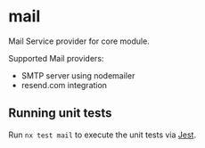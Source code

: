 # mail

Mail Service provider for core module.

Supported Mail providers:

-   SMTP server using nodemailer
-   resend.com integration

## Running unit tests

Run `nx test mail` to execute the unit tests via [Jest](https://jestjs.io).
